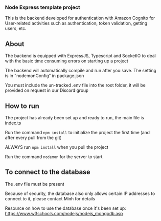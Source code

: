 ### Node Express template project

This is the backend developed for authentication with Amazon Cognito for User-related activities such as authentication, token validation, getting users, etc.

## About

The backend is equipped with ExpressJS, Typescript and SocketIO to deal with the basic time consuming errors on starting up a project

The backend will automatically compile and run after you save. The setting is in "nodemonConfig" in package.json

You must include the un-tracked .env file into the root folder, it will be provided on request in our Discord group

## How to run

The project has already been set up and ready to run, the main file is index.ts

Run the command `npm install` to initialize the project the first time (and after every pull from the git)

ALWAYS run `npm install` when you pull the project

Run the command `nodemon` for the server to start

## To connect to the database

The .env file must be present

Because of security, the database also only allows certain IP addresses to connect to it, please contact Minh for details

Resource on how to use the database once it's been set up:
https://www.w3schools.com/nodejs/nodejs_mongodb.asp

